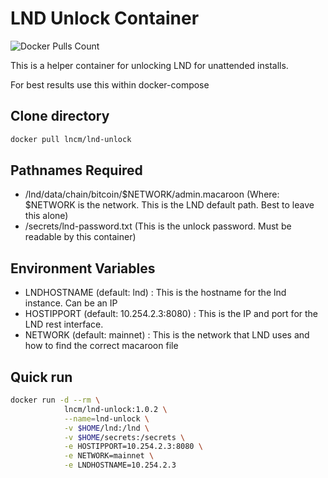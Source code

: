 # LND Unlock Container

![Docker Pulls Count](https://img.shields.io/docker/pulls/lncm/lnd-unlock.svg?style=flat)


This is a helper container for unlocking LND for unattended installs. 

For best results use this within docker-compose


## Clone directory

```bash
docker pull lncm/lnd-unlock
```

## Pathnames Required

- /lnd/data/chain/bitcoin/$NETWORK/admin.macaroon (Where: $NETWORK is the network. This is the LND default path. Best to leave this alone)
- /secrets/lnd-password.txt (This is the unlock password. Must be readable by this container)

## Environment Variables

- LNDHOSTNAME (default: lnd) : This is the hostname for the lnd instance. Can be an IP
- HOSTIPPORT (default: 10.254.2.3:8080) : This is the IP and port for the LND rest interface.
- NETWORK (default: mainnet) : This is the network that LND uses and how to find the correct macaroon file

## Quick run

```bash
docker run -d --rm \
            lncm/lnd-unlock:1.0.2 \
            --name=lnd-unlock \
            -v $HOME/lnd:/lnd \
            -v $HOME/secrets:/secrets \
            -e HOSTIPPORT=10.254.2.3:8080 \
            -e NETWORK=mainnet \
            -e LNDHOSTNAME=10.254.2.3
```

